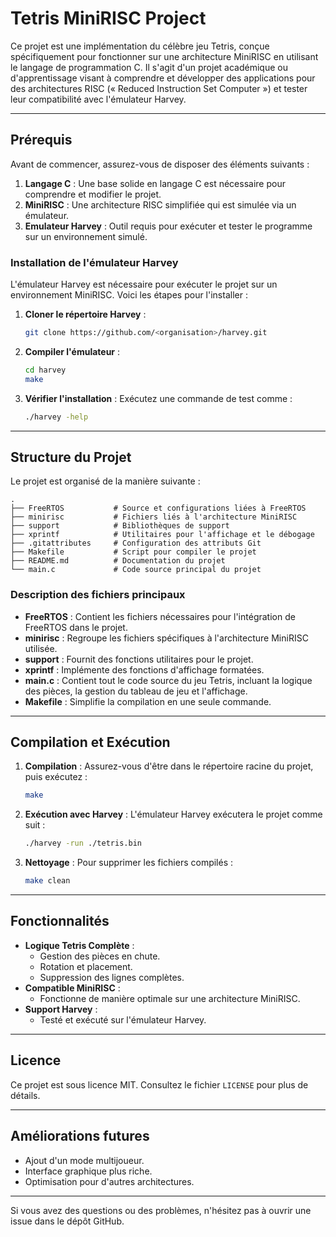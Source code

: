 # Tetris MiniRISC Project

Ce projet est une implémentation du célèbre jeu Tetris, conçue spécifiquement pour fonctionner sur une architecture MiniRISC en utilisant le langage de programmation C. Il s'agit d'un projet académique ou d'apprentissage visant à comprendre et développer des applications pour des architectures RISC (« Reduced Instruction Set Computer ») et tester leur compatibilité avec l'émulateur Harvey.

---

## Prérequis

Avant de commencer, assurez-vous de disposer des éléments suivants :

1. **Langage C** : Une base solide en langage C est nécessaire pour comprendre et modifier le projet.
2. **MiniRISC** : Une architecture RISC simplifiée qui est simulée via un émulateur.
3. **Emulateur Harvey** : Outil requis pour exécuter et tester le programme sur un environnement simulé.

### Installation de l'émulateur Harvey

L'émulateur Harvey est nécessaire pour exécuter le projet sur un environnement MiniRISC. Voici les étapes pour l'installer :

1. **Cloner le répertoire Harvey** :
   ```bash
   git clone https://github.com/<organisation>/harvey.git
   ```

2. **Compiler l'émulateur** :
   ```bash
   cd harvey
   make
   ```

3. **Vérifier l'installation** :
   Exécutez une commande de test comme :
   ```bash
   ./harvey -help
   ```

---

## Structure du Projet

Le projet est organisé de la manière suivante :

```
.
├── FreeRTOS           # Source et configurations liées à FreeRTOS
├── minirisc           # Fichiers liés à l'architecture MiniRISC
├── support            # Bibliothèques de support
├── xprintf            # Utilitaires pour l'affichage et le débogage
├── .gitattributes     # Configuration des attributs Git
├── Makefile           # Script pour compiler le projet
├── README.md          # Documentation du projet
└── main.c             # Code source principal du projet
```

### Description des fichiers principaux

- **FreeRTOS** : Contient les fichiers nécessaires pour l'intégration de FreeRTOS dans le projet.
- **minirisc** : Regroupe les fichiers spécifiques à l'architecture MiniRISC utilisée.
- **support** : Fournit des fonctions utilitaires pour le projet.
- **xprintf** : Implémente des fonctions d'affichage formatées.
- **main.c** : Contient tout le code source du jeu Tetris, incluant la logique des pièces, la gestion du tableau de jeu et l'affichage.
- **Makefile** : Simplifie la compilation en une seule commande.

---

## Compilation et Exécution

1. **Compilation** :
   Assurez-vous d'être dans le répertoire racine du projet, puis exécutez :
   ```bash
   make
   ```

2. **Exécution avec Harvey** :
   L'émulateur Harvey exécutera le projet comme suit :
   ```bash
   ./harvey -run ./tetris.bin
   ```

3. **Nettoyage** :
   Pour supprimer les fichiers compilés :
   ```bash
   make clean
   ```

---

## Fonctionnalités

- **Logique Tetris Complète** :
  - Gestion des pièces en chute.
  - Rotation et placement.
  - Suppression des lignes complètes.
- **Compatible MiniRISC** :
  - Fonctionne de manière optimale sur une architecture MiniRISC.
- **Support Harvey** :
  - Testé et exécuté sur l'émulateur Harvey.

---

## Licence

Ce projet est sous licence MIT. Consultez le fichier `LICENSE` pour plus de détails.

---

## Améliorations futures

- Ajout d'un mode multijoueur.
- Interface graphique plus riche.
- Optimisation pour d'autres architectures.

---

Si vous avez des questions ou des problèmes, n'hésitez pas à ouvrir une issue dans le dépôt GitHub.
